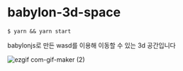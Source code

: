 # babylon-3d-space

```$ yarn && yarn start```

babylonjs로 만든 wasd를 이용해 이동할 수 있는 3d 공간입니다

![ezgif com-gif-maker (2)](https://user-images.githubusercontent.com/50268619/190566727-ef27f520-2d75-4329-9254-a7ca577c64bc.gif)
